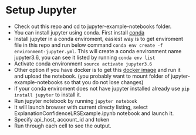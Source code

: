 
# Setup Jupyter
* Check out this repo and cd to jupyter-example-notebooks folder.
* You can install jupyter using conda. First install [conda](https://conda.io/projects/conda/en/latest/user-guide/install/index.html)
* Install jupyter in a conda enviroment, easiest way is to get enviroment file in this repo and run below command
`conda env create -f environment-jupyter.yml`. This will create a conda environment name jupyter3.6, you can see it listed by 
running `conda env list`
* Activate conda environment `source activate jupyter3.6`
* Other option if you have docker is to get this [docker image](https://jupyter-docker-stacks.readthedocs.io/en/latest/using/selecting.html#jupyter-scipy-notebook) and run it and upload the notebook. (you probably want to mount folder of jupyter-example-notebooks so that you do not lose changes)
* if your conda enviroment does not have jupyter installed already use `pip install jupyter` to install it.
* Run jupyter notebook by running `jupyter notebook`
* It will launch browser with current directy listing, select ExplanationConfidenceLRSExample.ipynb notebook and launch it.
* Specify api_host, account_id and token
* Run through each cell to see the output.

